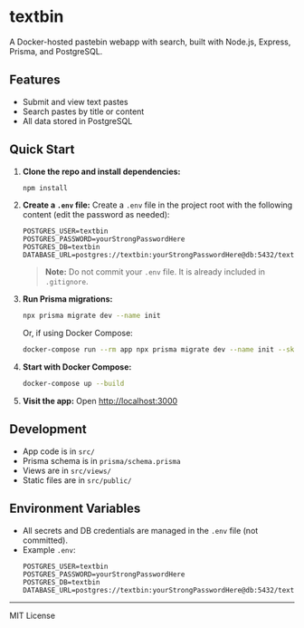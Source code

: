 # textbin

A Docker-hosted pastebin webapp with search, built with Node.js, Express, Prisma, and PostgreSQL.

## Features
- Submit and view text pastes
- Search pastes by title or content
- All data stored in PostgreSQL

## Quick Start

1. **Clone the repo and install dependencies:**
   ```sh
   npm install
   ```

2. **Create a `.env` file:**
   Create a `.env` file in the project root with the following content (edit the password as needed):
   ```env
   POSTGRES_USER=textbin
   POSTGRES_PASSWORD=yourStrongPasswordHere
   POSTGRES_DB=textbin
   DATABASE_URL=postgres://textbin:yourStrongPasswordHere@db:5432/textbin
   ```
   > **Note:** Do not commit your `.env` file. It is already included in `.gitignore`.

3. **Run Prisma migrations:**
   ```sh
   npx prisma migrate dev --name init
   ```
   Or, if using Docker Compose:
   ```sh
   docker-compose run --rm app npx prisma migrate dev --name init --skip-seed
   ```

4. **Start with Docker Compose:**
   ```sh
   docker-compose up --build
   ```

5. **Visit the app:**
   Open [http://localhost:3000](http://localhost:3000)

## Development
- App code is in `src/`
- Prisma schema is in `prisma/schema.prisma`
- Views are in `src/views/`
- Static files are in `src/public/`

## Environment Variables
- All secrets and DB credentials are managed in the `.env` file (not committed).
- Example `.env`:
  ```env
  POSTGRES_USER=textbin
  POSTGRES_PASSWORD=yourStrongPasswordHere
  POSTGRES_DB=textbin
  DATABASE_URL=postgres://textbin:yourStrongPasswordHere@db:5432/textbin
  ```

---
MIT License 